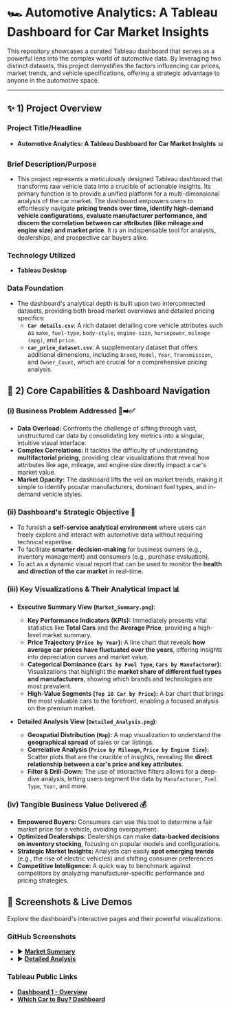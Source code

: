 # 🏎️ Automotive Analytics: A Tableau Dashboard for Car Market Insights

This repository showcases a curated Tableau dashboard that serves as a powerful lens into the complex world of automotive data. By leveraging two distinct datasets, this project demystifies the factors influencing car prices, market trends, and vehicle specifications, offering a strategic advantage to anyone in the automotive space.

---

## ✨ 1) Project Overview

### Project Title/Headline
* **Automotive Analytics: A Tableau Dashboard for Car Market Insights** 📊

### Brief Description/Purpose
* This project represents a meticulously designed Tableau dashboard that transforms raw vehicle data into a crucible of actionable insights. Its primary function is to provide a unified platform for a multi-dimensional analysis of the car market. The dashboard empowers users to effortlessly navigate **pricing trends over time, identify high-demand vehicle configurations, evaluate manufacturer performance, and discern the correlation between car attributes (like mileage and engine size) and market price**. It is an indispensable tool for analysts, dealerships, and prospective car buyers alike.

### Technology Utilized
* **Tableau Desktop**

### Data Foundation
* The dashboard's analytical depth is built upon two interconnected datasets, providing both broad market overviews and detailed pricing specifics:
    * **`Car details.csv`**: A rich dataset detailing core vehicle attributes such as `make`, `fuel-type`, `body-style`, `engine-size`, `horsepower`, `mileage (mpg)`, and `price`.
    * **`car_price_dataset.csv`**: A supplementary dataset that offers additional dimensions, including `Brand`, `Model`, `Year`, `Transmission`, and `Owner_Count`, which are crucial for a comprehensive pricing analysis.

## 🌟 2) Core Capabilities & Dashboard Navigation

### (i) Business Problem Addressed 🤯➡️✅
* **Data Overload:** Confronts the challenge of sifting through vast, unstructured car data by consolidating key metrics into a singular, intuitive visual interface.
* **Complex Correlations:** It tackles the difficulty of understanding **multifactorial pricing**, providing clear visualizations that reveal how attributes like age, mileage, and engine size directly impact a car's market value.
* **Market Opacity:** The dashboard lifts the veil on market trends, making it simple to identify popular manufacturers, dominant fuel types, and in-demand vehicle styles.

### (ii) Dashboard's Strategic Objective 🎯
* To furnish a **self-service analytical environment** where users can freely explore and interact with automotive data without requiring technical expertise.
* To facilitate **smarter decision-making** for business owners (e.g., inventory management) and consumers (e.g., purchase evaluation).
* To act as a dynamic visual report that can be used to monitor the **health and direction of the car market** in real-time.

### (iii) Key Visualizations & Their Analytical Impact 📊
* **Executive Summary View (`Market_Summary.png`)**:
    * **Key Performance Indicators (KPIs):** Immediately presents vital statistics like **Total Cars** and the **Average Price**, providing a high-level market summary.
    * **Price Trajectory (`Price by Year`):** A line chart that reveals **how average car prices have fluctuated over the years**, offering insights into depreciation curves and market value.
    * **Categorical Dominance (`Cars by Fuel Type`, `Cars by Manufacturer`):** Visualizations that highlight the **market share of different fuel types and manufacturers**, showing which brands and technologies are most prevalent.
    * **High-Value Segments (`Top 10 Car by Price`):** A bar chart that brings the most valuable cars to the forefront, enabling a focused analysis on the premium market.

* **Detailed Analysis View (`Detailed_Analysis.png`)**:
    * **Geospatial Distribution (`Map`):** A map visualization to understand the **geographical spread** of sales or car listings.
    * **Correlative Analysis (`Price by Mileage`, `Price by Engine Size`):** Scatter plots that are the crucible of insights, revealing the **direct relationship between a car's price and key attributes**.
    * **Filter & Drill-Down:** The use of interactive filters allows for a deep-dive analysis, letting users segment the data by `Manufacturer`, `Fuel Type`, `Year`, and more.

### (iv) Tangible Business Value Delivered 💰
* **Empowered Buyers:** Consumers can use this tool to determine a fair market price for a vehicle, avoiding overpayment.
* **Optimized Dealerships:** Dealerships can make **data-backed decisions on inventory stocking**, focusing on popular models and configurations.
* **Strategic Market Insights:** Analysts can easily **spot emerging trends** (e.g., the rise of electric vehicles) and shifting consumer preferences.
* **Competitive Intelligence:** A quick way to benchmark against competitors by analyzing manufacturer-specific performance and pricing strategies.

## 📸 Screenshots & Live Demos
Explore the dashboard's interactive pages and their powerful visualizations:

### GitHub Screenshots
* ▶️ **[Market Summary](https://github.com/shivanisyal09/Car-Market-Analysis-Tableau/blob/main/Market_Summary.png)**
* ▶️ **[Detailed Analysis](https://github.com/shivanisyal09/Car-Market-Analysis-Tableau/blob/main/Detailed_Analysis.png)**

### Tableau Public Links
* **[Dashboard 1 - Overview](https://public.tableau.com/views/Book1_17413573421750/Dashboard1?:language=en-US&:sid=&:redirect=auth&:display_count=n&:origin=viz_share_link)**
* **[Which Car to Buy? Dashboard](https://public.tableau.com/views/W1ppinclassdashboard/Whichcartobuy?:language=en-US&:sid=&:redirect=auth&:display_count=n&:origin=viz_share_link)**
